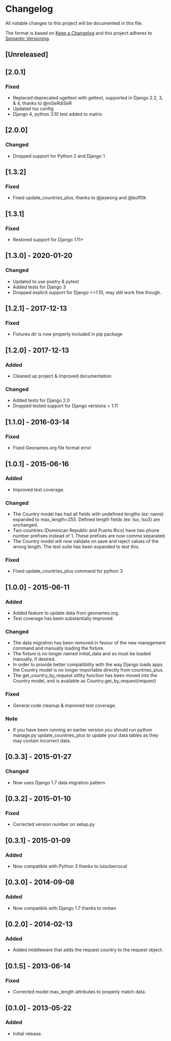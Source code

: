 # Changelog
All notable changes to this project will be documented in this file.

The format is based on [Keep a Changelog](http://keepachangelog.com/en/1.0.0/)
and this project adheres to [Semantic Versioning](http://semver.org/spec/v2.0.0.html).

## [Unreleased]
## [2.0.1]
### Fixed
- Replaced deprecated ugettext with gettext, supported in Django 2.2, 3, & 4, thanks to @niSeRdiSeR
- Updated tox config
- Django 4, python 3.10 test added to matrix

## [2.0.0]
### Changed
- Dropped support for Python 2 and Django 1

## [1.3.2]
### Fixed
- Fixed update_countries_plus, thanks to @jeyeong and @buff0k

## [1.3.1]
### Fixed
- Restored support for Django 1.11+

## [1.3.0] - 2020-01-20
### Changed
- Updated to use poetry & pytest
- Added tests for Django 3
- Dropped explicit support for Django <=1.10, may still work fine though.

## [1.2.1] - 2017-12-13
### Fixed
- Fixtures dir is now properly included in pip package

## [1.2.0] - 2017-12-13
### Added
- Cleaned up project & improved documentation

### Changed
- Added tests for Django 2.0
- Dropped tested support for Django versions < 1.11

## [1.1.0] - 2016-03-14
### Fixed
- Fixed Geonames.org file format error

## [1.0.1] - 2015-06-16
### Added
- Improved test coverage.

### Changed
- The Country model has had all fields with undefined lengths (ex: name) expanded to max_length=255.  Defined length fields (ex: Iso, Iso3) are unchanged.
- Two countries (Dominican Republic and Puerto Rico) have two phone number prefixes instead of 1.  These prefixes are now comma separated.
- The Country model will now validate on save and reject values of the wrong length.  The test suite has been expanded to test this.

### Fixed
- Fixed update_countries_plus command for python 3

## [1.0.0] - 2015-06-11
### Added
- Added feature to update data from geonames.org.  
- Test coverage has been substantially improved.

### Changed
- The data migration has been removed in favour of the new management command and manually loading the fixture.
- The fixture is no longer named initial_data and so must be loaded manually, if desired.
- In order to provide better compatibility with the way Django loads apps the Country model is no longer importable directly from countries_plus.
- The get_country_by_request utility function has been moved into the Country model, and is available as Country.get_by_request(request)

### Fixed 
- General code cleanup & improved test coverage.

### Note
- If you have been running an earlier version you should run python manage.py update_countries_plus to update your data tables as they may contain incorrect data.

## [0.3.3] - 2015-01-27
### Changed
- Now uses Django 1.7 data migration pattern

## [0.3.2] - 2015-01-10
### Fixed
- Corrected version number on setup.py

## [0.3.1] - 2015-01-09
### Added
- Now compatible with Python 3 thanks to luiscberrocal

## [0.3.0] - 2014-09-08
### Added
- Now compatible with Django 1.7 thanks to mrben

## [0.2.0] - 2014-02-13
### Added
- Added middleware that adds the request country to the request object.

## [0.1.5] - 2013-06-14
### Fixed
- Corrected model max_length attributes to properly match data.

## [0.1.0] - 2013-05-22
### Added
- Initial release.
